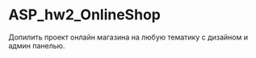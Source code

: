 # ASP_hw2_OnlineShop

Допилить проект онлайн магазина на любую тематику с дизайном и админ панелью.

